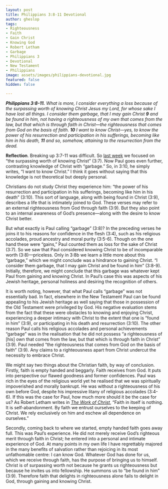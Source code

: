 ```yaml
---
layout: post
title: Philippians 3:8-11 Devotional
author: gheslop
tags:
- Righteousness
- Faith
- Gain Christ
- Knowing God
- Robert Letham
- Garbage
- Philippians 3
- Devotional
- New Testament
- Philippians
image: assets/images/philippians-devotional.jpg
featured: false
hidden: false

---
```

**_Philippians 3:8-11._** _What is more, I consider everything a loss because of the surpassing worth of knowing Christ Jesus my Lord, for whose sake I have lost all things. I consider them garbage, that I may gain Christ **9** and be found in him, not having a righteousness of my own that comes from the law, but that which is through faith in Christ—the righteousness that comes from God on the basis of faith. **10** I want to know Christ—yes, to know the power of his resurrection and participation in his sufferings, becoming like him in his death, **11** and so, somehow, attaining to the resurrection from the dead._

**Reflection**. Breaking up 3:7-11 was difficult. So [last week](https://rekindle.co.za/content/2020-10-06-philippians-3-7-8-devotional "Philippians 3:7-8") we focused on “the surpassing worth of knowing Christ” (3:7). Now Paul goes even further, contrasting knowledge of Christ with “garbage.” So, in 3:10, he simply writes, “I want to know Christ.” I think it goes without saying that this knowledge is not theoretical but deeply personal.

Christians do not study Christ they experience him: “the power of his resurrection and participation in his sufferings, becoming like him in his death” (3:10). This sort of language, along with being found in Christ (3:9), describes a life that is intimately joined to God. These verses may refer to an external righteousness from God through faith (3:9). But they also point to an internal awareness of God’s presence—along with the desire to know Christ better.

But what exactly is Paul calling “garbage” (3:8)? In the preceding verses he joins it to his reasons for confidence in the flesh (3:4), such as his religious accolades, proud ancestry and moral purity (3:5-6). Though on the one hand these were “gains,” Paul counted them as loss for the sake of Christ (3:7). So we saw that Paul considered knowing Christ to be of incomparable worth (3:8)—priceless. Only in 3:8b we learn a little more about this “garbage,” which we might conclude was a hindrance to gaining Christ. “I consider them garbage, that I may gain Christ and be found in him” (3:8-9). Initially, therefore, we might conclude that this garbage was whatever kept Paul from gaining and knowing Christ. In Paul’s case this was aspects of his Jewish heritage, personal holiness and desiring the recognition of others.

It is worth noting, however, that what Paul calls “garbage” was not essentially bad. In fact, elsewhere in the New Testament Paul can be found appealing to his Jewish heritage as well saying that those in possession of the Old Testament were privileged by God. His negative evaluation stems from the fact that these were obstacles to knowing and enjoying Christ, experiencing a deeper intimacy with Christ to the extent that one is “found in him” (3:9), or participating in his death and resurrection (3:10). The other reason Paul calls his religious accolades and personal achievements “garbage” was in the realisation that he did not possess “a righteousness of \[his\] own that comes from the law, but that which is through faith in Christ” (3:9). Paul needed “the righteousness that comes from God on the basis of faith” (3:9). Any claims to a righteousness apart from Christ undercut the necessity to embrace Christ.

We might say two things about the Christian faith, by way of conclusion. Firstly, faith is empty handed and beggarly. Faith receives from God. It puts into perspective our flawed goodness and former confidences. Paul was rich in the eyes of the religious world yet he realised that we was spiritually impoverished and morally bankrupt. He was without a righteousness of his own before God, despite his impressive litany of religious accolades (3:4-6). If this was the case for Paul, how much more should it be the case for us? As Robert Letham writes in [_The Work of Christ_](https://www.amazon.com/Work-Christ-Contours-Christian-Theology/dp/0830815325 "Robert Letham: Work of Christ"), “Faith in itself is nothing. It is self-abandonment. By faith we entrust ourselves to the keeping of Christ. We rely exclusively on him and eschew all dependence on ourselves.”

Secondly, coming back to where we started, empty handed faith goes away full. This was Paul’s experience. He did not merely receive God’s righteous merit through faith in Christ; he entered into a personal and intimate experience of God. At many points in my own life I have regrettably majored in the many benefits of salvation rather than rejoicing in its most unfathomable centre: I can know God. Whatever God has done for us, which we receive through faith, has the purpose of bringing us to himself. Christ is of surpassing worth not because he grants us righteousness but because he invites us into fellowship. He summons us to “be found in him” (3:9). Therefore faith that delights in righteousness alone fails to delight in God, through gaining and knowing Christ.